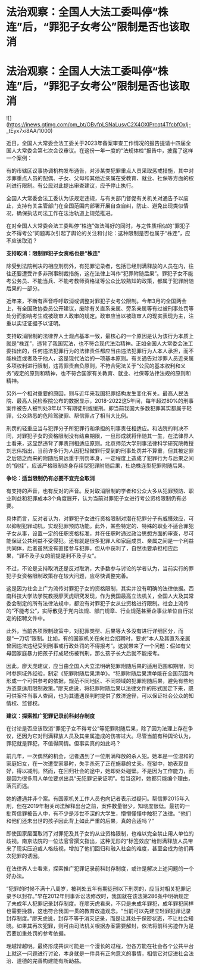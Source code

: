# 法治观察：全国人大法工委叫停“株连”后，“罪犯子女考公”限制是否也该取消

# 法治观察：全国人大法工委叫停“株连”后，“罪犯子女考公”限制是否也该取消

![](https://inews.gtimg.com/om_bt/OBvfpLSNaLusvC2X4OXlPrcqt4TfcbfOxIj-
_tEyx7xi8AA/1000)

近日，全国人大常委会法工委关于2023年备案审查工作情况的报告提请十四届全国人大常委会第七次会议审议。在这份一年一度的“法规体检”报告中，披露了这样一个案例：

有的市辖区议事协调机构发布通告，对涉某类犯罪重点人员采取惩戒措施，其中对涉罪重点人员的配偶、子女、父母和其他近亲属在受教育、就业、社保等方面的权利进行限制。有公民对此提出审查建议，应予停止执行。

全国人大常委会法工委认为该规定违规，与有关部门督促有关机关对通告予以废止，支持有关主管部门在全国范围内部署开展自查自纠，防止、避免出现类似情况，确保执法司法工作在法治轨道上规范推进。

在对全国人大常委会法工委叫停“株连”做法叫好的同时，与之性质相似的“罪犯子女不得考公”问题再次引起了舆论的关注和讨论：这种限制是否也属于“株连”，应不应该取消？

**支持取消：限制罪犯子女资格也是“株连”**

除受到法院判决的相应刑罚外，有犯罪记录者，包括已经刑满释放的人员在内，往往还要遭受许多非刑事制裁措施，这在法律上叫作“犯罪附随后果”。罪犯子女不能考公务员、不能当兵、不能考教师资格证等公众比较熟知的政策，都属于犯罪附随后果的一部分。

近年来，不断有声音呼吁取消或调整对罪犯子女考公限制。今年3月的全国两会上，有全国政协委员公开建议，废除有关直系亲属、旁系亲属等有过被刑事处罚等处分而影响考生或被政审人政审的规定。政审应当以被政审人的现实表现为主，注重以实证证据予以证明。

支持取消限制的法律界人士观点基本一致，最核心的一个原因是认为该行为本质上就是“株连”，违背了我国宪法，也不符合现代法治精神。正如全国人大常委会法工委指出的，任何违法犯罪行为的法律责任都应当由违法犯罪行为人本人承担，而不能株连或者及于他人，这是现代法治的一项基本原则。有关通告对涉罪人员近亲属多项权利进行限制，违背罪责自负原则，不符合宪法关于“公民的基本权利和义务”规定的原则和精神，也不符合国家有关教育、就业、社保等法律法规的原则和精神。

另外一个相对重要的原因，则与近年来我国犯罪结构发生变化有关。最高人民法院、最高人民检察院公布的数据显示，2018-2022这5年间，每年超过80%的刑事案件被告人被判处3年以下有期徒刑或缓刑。即当前我国大多数犯罪其实都属于轻罪，公众熟悉的危险驾驶罪、帮信罪占了相当大比例。

刑罚的轻重应当与犯罪分子所犯罪行和承担的刑事责任相适应。和法院的判决不同，对罪犯子女的资格限制没有结束期限，一旦形成就将伴随其一生，在法律界人士看来，这显然违背了罪责刑相适应原则。北京师范大学刑事法律科学研究院教授刘志伟指出，当前许多行为人因犯轻微罪行受到的刑事处罚并不算重，但其被定罪之后随之而来的附随后果远重于刑罚本身，一定程度上造成了犯罪行为与后果之间的“倒挂”，应该严格限制终身存续型犯罪附随后果，杜绝株连型犯罪附随后果。

**争论：适当限制仍有必要不宜完全取消**

有支持的声音，也有反对的声音。反对取消限制的学者和公众大多从犯罪预防、职业利益和犯罪成本3个角度展开，认为当前对罪犯子女进行考公资格限制仍有必要。

具体而言，反对者认为，对罪犯子女进行资格限制对潜在犯罪分子有威慑效应，可以抑制犯罪动机，实现犯罪预防功能。此外，某些特定的、特殊的职业不适合罪犯子女从事，设置一定的任职资格标准，并在任职时通过政治思想方面的审查，尽可能保证公共利益不受侵犯。还有就是很多犯罪人和家庭成员、亲属之间是一个利益共同体，后者虽然没有直接参与犯罪，但从中获利了，自然也要承担相应后果，“罪不及子女的前提是利不及子女”。

不过，不论是支持取消还是反对取消，大多数参与讨论的学者认为，当前实行的罪犯子女资格限制政策存在较大问题，应尽快调整完善。

这是因为社会上广为流传对罪犯子女的资格限制，其实并没有明确的法律依据。西南科技大学法学院教授廖天虎研究发现，作为我国最高立法机关，全国人大及其常委会制定的所有法律法规中，都没有对罪犯子女从业资格进行限制。社会上流传的“不能考公”，实际散见于党内法规、部门规章、行业规范甚至企事业单位自行拟定的招聘文件中。

此外，当前各项限制政策中，对犯罪类型、后果等大多没有进行详细区分，而是“一刀切”限制。比如，有的国家机关在向社会招聘时，要求“本人及其直系亲属曾因违法违纪受到刑事或行政处罚的不得报考”。这就带来了一个问题：假如有父母因家庭暴力把孩子打成轻伤被判刑，那么孩子长大后就不能报考。

因此，廖天虎建议，应当由全国人大立法明确犯罪附随后果的适用范围和期限，同时参照域外经验，制定《犯罪附随后果清单》。“犯罪附随后果清单能在全国范围内形成一个可供参考的依据，规范不同地区、不同领域的犯罪附随后果，避免有些地方恣意适用限制政策。”廖天虎说，将犯罪附随后果以法律文件的形式固定下来，既可供案件当事人查阅，也为其遭遇误判时提供了救济途径，可以保证社会公众的知情权、监督权。

**建议：探索推广犯罪记录前科封存制度**

在讨论是否应该取消“罪犯子女不得考公”等犯罪附随后果，除了因为法理上存在争议，还因为它对刑满释放人员及其亲属造成的伤害过大。尽管当前有种舆论认为，罪犯就是罪犯，不值得同情。但事实真的如此吗？

前几年，一次偶然的机会，记者遇到了一位刑满释放的杀人犯。她本是一位温和的家庭妇女，在一次遭受家暴时，失手杀死了正在施暴的丈夫。在狱中，她表现良好，得以减刑。然而，在回归社会的途中，她却处处碰壁。不是因为工作能力，而是因为很多用人单位要求出具“无犯罪记录证明”。每当这时，她都只能编个理由，落荒而逃。

她的遭遇并非个案。有国家机关工作人员也向记者表示过疑问。帮信罪2015年入刑，但在2019年相关司法解释出台之前，案件数量很少，知晓度很低。最初的一批帮信罪被告人中，有不少是涉世不深的大学生，懵懵懂懂中触犯了法律。“他们和他们还未出世的孩子因此背上如此严重的后果，真的合适吗？”

即使国家层面取消了对罪犯及其子女的从业资格限制，也难以完全禁止用人单位的歧视。南京法院的一位法官曾撰文指出，这种无形的“标签效应”给刑满释放人员带来了现实压迫或人格歧视，增加了他们回归和融入社会的难度，甚至会成为他们再次犯罪的诱因。

在法律界人士看来，探索推广犯罪记录前科封存制度，或许是解决上述问题的一个好办法。

“犯罪的时候不满十八周岁，被判处五年有期徒刑以下刑罚的，应当对相关犯罪记录予以封存。”早在2012年刑事诉讼法修改时，我国就在该法第286条中明确规定了未成年人犯罪记录封存制度。在廖天虎看来，不只是未成年罪犯，成年罪犯同样也需要挽救，这也符合我国一贯的教育改造观念。“当前可以先建立轻罪犯罪记录封存制度。”廖天虎说，封存不等于消灭记录，而是让其处于保密状态，不让社会知晓。如果其再次犯罪，则可由司法机关根据办案需要解封，依法将前科劣迹作为是否要加重处罚的参考依据。

理越辩越明。最终形成共识可能是一个漫长的过程，但各方能在社会各个公共平台上就这一问题进行讨论，本身就是一件具有正向意义的事情，相信它对促进社会法治、道德的完善构建能有所助益。

